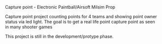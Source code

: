 Capture point - Electronic Paintball/Airsoft Milsim Prop

Capture point project counting points for 4 teams and showing point owner status via led light. The goal is to get a real life point capture point as seen in many shooter games

This project is still in the development/protype phase.
